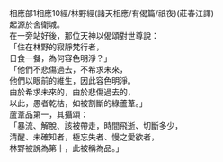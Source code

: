 相應部1相應10經/林野經(諸天相應/有偈篇/祇夜)(莊春江譯)  
起源於舍衛城。  
在一旁站好後，那位天神以偈頌對世尊說：  
「住在林野的寂靜梵行者，  
日食一餐，為何容色明淨？」  
「他們不悲傷過去，不希求未來，  
他們以眼前的維生，因此容色明淨。  
由於希求未來的，由於悲傷過去的，  
以此，愚者乾枯，如被割斷的綠蘆葦。」  
蘆葦品第一，其攝頌：  
「暴流、解脫、該被帶走，時間飛逝、切斷多少，  
清醒、未確知者，極忘失者、慢之愛欲者，  
林野被說為第十，此被稱為品。」  
  
  
